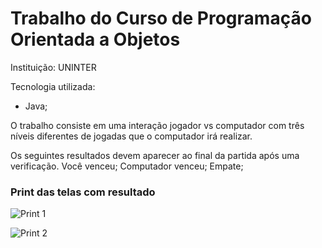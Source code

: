 # Trabalho do Curso de Programação Orientada a Objetos

Instituição: UNINTER

Tecnologia utilizada:
- Java;

O trabalho consiste em uma interação jogador vs computador com três níveis diferentes de jogadas que o computador irá realizar.
 
 Os seguintes resultados devem aparecer ao final da partida após uma verificação.
 Você venceu;
 Computador venceu;
 Empate;


### Print das telas com resultado
![Print 1](https://i.imgur.com/MgjW50P.png "Print 1")

![Print 2](https://i.imgur.com/d1tAewX.png "Print 2")
